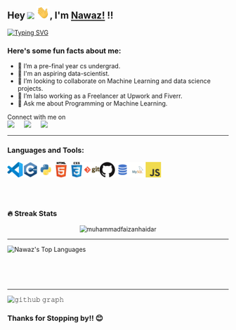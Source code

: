 ## Hey <img src="https://profile-counter.glitch.me/nawazwarsi/count.svg"> <img src="https://raw.githubusercontent.com/parth-27/parth-27/master/Hi.gif" width="30px">, I'm [Nawaz!](https://github.com/nawazwarsi) !!


[![Typing SVG](https://readme-typing-svg.herokuapp.com?font=Architects+Daughter&color=7AF79A&size=30&lines=Hey!+It's+Nawaz!;I'm+a+pre+final+year+student...;Aspiring+Data+Scienctist)](https://git.io/typing-svg)

<h3> Here's some fun facts about me: </h3>

- 🔭 I’m a pre-final year cs undergrad.
- 🌱 I'm an aspiring data-scientist.
- 👯 I’m looking to collaborate on Machine Learning and data science projects.
- 🤔 I’m lalso working as a Freelancer at Upwork and Fiverr.
- 💬 Ask me about Programming or Machine Learning.

<p>Connect with me on
<br>	
<a target="_blank" href="https://www.linkedin.com/in/nawazwarsi/"><img src="https://img.shields.io/badge/-LinkedIn-0077B5?style=for-the-badge&logo=Linkedin&logoColor=white"></img></a>
&emsp;
<a target="_blank" href="mailto:nawaz.khan2525@gmail.com"
><img src="https://img.shields.io/badge/-Gmail-D14836?style=for-the-badge&logo=Gmail&logoColor=white"></img></a>
&emsp;
<a target="_blank" href="https://twitter.com/nawazwarsi761"><img src="https://img.shields.io/badge/-Twitter-1DA1F2?style=for-the-badge&logo=Twitter&logoColor=white"></img></a>

<br>
</p>

<hr/>

### Languages and Tools: 


<img align="left" alt="Visual Studio Code" width="35px" src="https://raw.githubusercontent.com/github/explore/80688e429a7d4ef2fca1e82350fe8e3517d3494d/topics/visual-studio-code/visual-studio-code.png" />
<img align="left" alt="HTML5" width="35px" src="https://raw.githubusercontent.com/github/explore/80688e429a7d4ef2fca1e82350fe8e3517d3494d/topics/cpp/cpp.png" />
<img align="left" alt="HTML5" width="35px" src="https://raw.githubusercontent.com/github/explore/80688e429a7d4ef2fca1e82350fe8e3517d3494d/topics/python/python.png" />
<img align="left" alt="HTML5" width="35px" src="https://raw.githubusercontent.com/github/explore/80688e429a7d4ef2fca1e82350fe8e3517d3494d/topics/html/html.png" />
<img align="left" alt="CSS3" width="35px" src="https://raw.githubusercontent.com/github/explore/80688e429a7d4ef2fca1e82350fe8e3517d3494d/topics/css/css.png" />
<img align="left" alt="Git" width="35px" src="https://raw.githubusercontent.com/github/explore/80688e429a7d4ef2fca1e82350fe8e3517d3494d/topics/git/git.png" />
<img align="left" alt="GitHub" width="35px" src="https://raw.githubusercontent.com/github/explore/78df643247d429f6cc873026c0622819ad797942/topics/github/github.png" />
<img align="left" alt="SQL" width="35px" src="https://raw.githubusercontent.com/github/explore/80688e429a7d4ef2fca1e82350fe8e3517d3494d/topics/sql/sql.png" />
<img align="left" alt="MySQL" width="35px" src="https://raw.githubusercontent.com/github/explore/80688e429a7d4ef2fca1e82350fe8e3517d3494d/topics/mysql/mysql.png" />
<img align="left" alt="JavaScript" width="35px" src="https://raw.githubusercontent.com/github/explore/80688e429a7d4ef2fca1e82350fe8e3517d3494d/topics/javascript/javascript.png" />
<br>
<br>
<br>
<br>


<br/>

### 🔥 Streak Stats
<p align="center"><img src="https://github-readme-stats.vercel.app/api?username=nawazwarsi&theme=gruvbox" alt="muhammadfaizanhaidar"  /></p>

<hr>

<img src="https://github-readme-stats.vercel.app/api/top-langs/?username=nawazwarsi-11&show_icons=true&hide_border=true&theme=radical" width="37%" alt="Nawaz's Top Languages">
<br><br><br><br><br>

<hr>



![𝚐𝚒𝚝𝚑𝚞𝚋 𝚐𝚛𝚊𝚙𝚑](https://activity-graph.herokuapp.com/graph?username=nawazwarsi&theme=gruvbox&hide_border=true&area=true)




<h3>Thanks for Stopping by!! 😊</h3>
